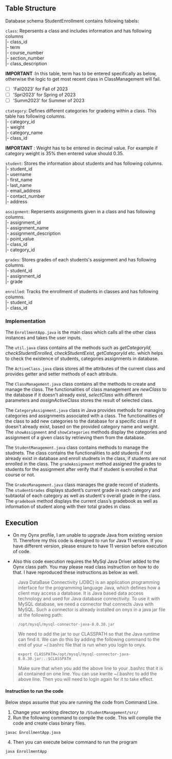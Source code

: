 ## Table Structure
Database schema StudentEnrollment contains following tabels:

`class`: Repersents a class and includes information and has following columns<br>
 |- class_id<br>
 |- term<br>
 |- course_number<br>
 |- section_number<br>
 |- class_description<br>
 
 __IMPORTANT__ :In this table, term has to be entered specifically as below, otherwise the logic to get most recent class in ClassManagement will fail.
  - [ ] 'Fall2023' for Fall of 2023
  - [ ] 'Spri2023' for Spring of 2023
  - [ ] 'Summ2023' for Summer of 2023

`ctategory`: Defines different categories for gradeing within a class. This table has following columns.<br>
 |- category_id<br>
 |- weight<br>
 |- category_name<br>
 |- class_id<br>
 
 __IMPORTANT__ : Weight has to be entered in decimal value. For example if category weight is 35% then entered value should 0.35.
 
`student`: Stores the information about students and has following columns.<br>
 |- student_id<br>
 |- username<br>
 |- first_name<br>
 |- last_name<br>
 |- email_address<br>
 |- contact_number<br>
 |- address<br>

 `assignment`: Repersents assignments given in a class and has following columns.<br>
 |- assignment_id<br>
 |- assignment_name<br>
 |- assignment_description<br>
 |- point_value<br>
 |- class_id<br>
 |- category_id<br>
 
`grades`: Stores grades of each students's assignment and has following columns.<br>
 |- student_id<br>
 |- assignment_id<br>
 |- grade<br>

`enrolled`: Tracks the enrollment of students in classes and has following columns.<br>
 |- student_id<br>
 |- class_id<br>

### Implementation

The `EnrollmentApp.java` is the main class which calls all the other class instances and takes the user inputs.

The `util.java` class contains all the methods such as _getCategoryId, checkStudentEnrolled, checkStudentExist, getCategoryId_ etc. which helps to check the existence of students, categories assignments in database.

The `ActiveClass.java` class stores all the attributes of the current class and provides getter and setter methods of each attribute.

The `ClassManagement.java` class contains all the methods to create and manage the class. The functionalities of class management are _newClass_ to the database if it doesn't already exist, _selectClass_ with different parameters and _assignActiveClass_ stores the result of selected class.

The `CategoryAssignment.java` class in Java provides methods for managing categories and assignments associated with a class. The functionalities of the class to add new categories to the database for a specific class if it doesn't already exist, based on the provided category name and weight. The `showAssignment` and `showCategories` methods display the categories and assignment of a given class by retrieving them from the database. 

The `StudentManagement.java` class contains methods to manage the studnets. The class contains the functionalities to add students if not already exist in database and enroll studnets in the class, if students are not enrolled in the class. The `gradeAssignment` method assigned the grades to students for the assignment after verify that if student is enrolled in that course or not. 

The `GradesManagement.java` class manages the grade record of students. The `studentGrades` displays  student’s current grade in each category and subtaotal of each category as well as student's overall grade in the class. The `gradebook` method displays the current class’s gradebook as well as information of student along with their total grades in class  

## Execution
- On my Oynx profile, I am unable to upgrade Java from existing version 11. Therefore my this code is designed to run for Java 11 version. If you have different version, please ensure to have 11 version before execution of code.

- Also this code execution requires the MySql Java Driver added to the Oynx class path. You may please read class instruction on how to do that. I have reproduced these instructions as below as well. 
> Java DataBase Connectivity (JDBC) is an application programming interface for the programming language Java, which defines how a client may access a database. It is Java based data access technology and used for Java database connectivity. To use it with MySQL database, we need a connector that connects Java with MySQL. Such a connector is already installed on onyx in a java jar file at the following path:

> ``` /opt/mysql/mysql-connector-java-8.0.30.jar ```

> We need to add the jar to our CLASSPATH so that the Java runtime can find it. We can do this by adding the following command to the end of your ~/.bashrc file that is run when you login to onyx.

> ``` export CLASSPATH=/opt/mysql/mysql-connector-java-8.0.30.jar:.:$CLASSPATH ```

> Make sure that when you add the above line to your .bashrc that it is all contained on one line. You can use kwrite ~/.bashrc to add the above line. Then you will need to login again for it to take effect. 

#### Instruction to run the code
Below steps assume that you are running the code from Command Line.
1. Change your working directory to `/StudentManagement/src/`
2. Run the following command to compile the code. This will complie the code and create class binary files.
```
javac EnrollmentApp.java
```
4. Then you can execute below command to run the program
```
java EnrollmentApp
```

